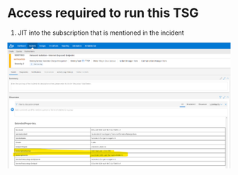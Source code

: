 # Access required to run this TSG

1) JIT into the subscription that is mentioned in the incident

![s360 description of issue](../images/Internet_Exposed_Endpoint_s360.png)
